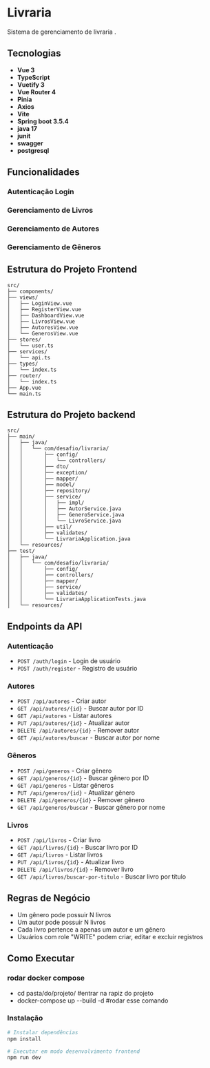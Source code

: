 # Livraria

Sistema de gerenciamento de livraria .

## Tecnologias

- **Vue 3** 
- **TypeScript** 
- **Vuetify 3** 
- **Vue Router 4** 
- **Pinia** 
- **Axios** 
- **Vite**
- **Spring boot 3.5.4**
- **java 17**
- **junit**
- **swagger**
- **postgresql**

  

##  Funcionalidades

### Autenticação Login

### Gerenciamento de Livros

### Gerenciamento de Autores

### Gerenciamento de Gêneros



## Estrutura do Projeto Frontend

```
src/
├── components/          
├── views/              
│   ├── LoginView.vue   
│   ├── RegisterView.vue 
│   ├── DashboardView.vue 
│   ├── LivrosView.vue  
│   ├── AutoresView.vue 
│   └── GenerosView.vue 
├── stores/             
│   └── user.ts         
├── services/           
│   └── api.ts          
├── types/              
│   └── index.ts        
├── router/             
│   └── index.ts        
├── App.vue             
└── main.ts             
```

## Estrutura do Projeto backend

```
src/
├── main/
│   ├── java/
│   │   └── com/desafio/livraria/
│   │       ├── config/
│   │       │   └── controllers/
│   │       ├── dto/
│   │       ├── exception/
│   │       ├── mapper/
│   │       ├── model/
│   │       ├── repository/
│   │       ├── service/
│   │       │   ├── impl/
│   │       │   ├── AutorService.java
│   │       │   ├── GeneroService.java
│   │       │   └── LivroService.java
│   │       ├── util/
│   │       ├── validates/
│   │       └── LivrariaApplication.java
│   └── resources/
├── test/
│   ├── java/
│   │   └── com/desafio/livraria/
│   │       ├── config/
│   │       ├── controllers/
│   │       ├── mapper/
│   │       ├── service/
│   │       ├── validates/
│   │       └── LivrariaApplicationTests.java
│   └── resources/
```

##  Endpoints da API

### Autenticação
- `POST /auth/login` - Login de usuário
- `POST /auth/register` - Registro de usuário

### Autores
- `POST /api/autores` - Criar autor
- `GET /api/autores/{id}` - Buscar autor por ID
- `GET /api/autores` - Listar autores
- `PUT /api/autores/{id}` - Atualizar autor
- `DELETE /api/autores/{id}` - Remover autor
- `GET /api/autores/buscar` - Buscar autor por nome

### Gêneros
- `POST /api/generos` - Criar gênero
- `GET /api/generos/{id}` - Buscar gênero por ID
- `GET /api/generos` - Listar gêneros
- `PUT /api/generos/{id}` - Atualizar gênero
- `DELETE /api/generos/{id}` - Remover gênero
- `GET /api/generos/buscar` - Buscar gênero por nome

### Livros
- `POST /api/livros` - Criar livro
- `GET /api/livros/{id}` - Buscar livro por ID
- `GET /api/livros` - Listar livros
- `PUT /api/livros/{id}` - Atualizar livro
- `DELETE /api/livros/{id}` - Remover livro
- `GET /api/livros/buscar-por-titulo` - Buscar livro por título

## Regras de Negócio

- Um gênero pode possuir N livros
- Um autor pode possuir N livros
- Cada livro pertence a apenas um autor e um gênero
- Usuários com role "WRITE" podem criar, editar e excluir registros

## Como Executar

### rodar docker compose
- cd pasta/do/projeto/  #entrar na rapiz do projeto
- docker-compose up --build -d #rodar esse comando

### Instalação
```bash
# Instalar dependências
npm install

# Executar em modo desenvolvimento frontend
npm run dev




